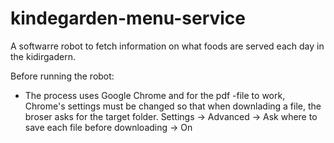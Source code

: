 # kindegarden-menu-service
A softwarre robot to fetch information on what foods are served each day in the kidirgadern.

Before running the robot:
 * The process uses Google Chrome and for the pdf -file to work, Chrome's settings must be changed so that when downlading a file, the       broser asks for the target folder. Settings -> Advanced -> Ask where to save each file before downloading -> On
